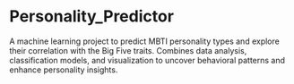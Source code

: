 # Personality_Predictor
A machine learning project to predict MBTI personality types and explore their correlation with the Big Five traits. Combines data analysis, classification models, and visualization to uncover behavioral patterns and enhance personality insights.
